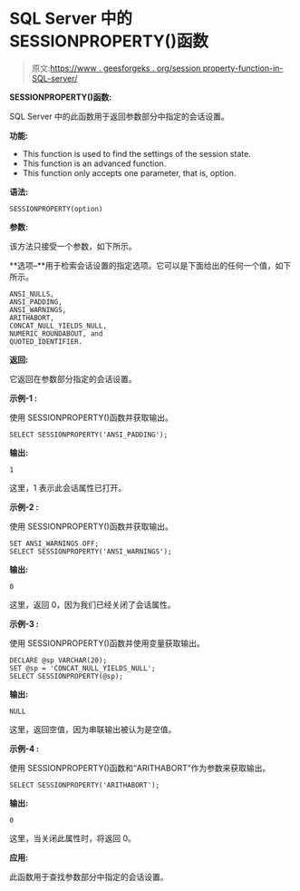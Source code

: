 # SQL Server 中的 SESSIONPROPERTY()函数

> 原文:[https://www . geesforgeks . org/session property-function-in-SQL-server/](https://www.geeksforgeeks.org/sessionproperty-function-in-sql-server/)

**SESSIONPROPERTY()函数:**

SQL Server 中的此函数用于返回参数部分中指定的会话设置。

**功能:**

*   This function is used to find the settings of the session state.
*   This function is an advanced function.
*   This function only accepts one parameter, that is, option.

**语法:**

```
SESSIONPROPERTY(option)
```

**参数:**

该方法只接受一个参数，如下所示。

**选项–**用于检索会话设置的指定选项。它可以是下面给出的任何一个值，如下所示。

```
ANSI_NULLS,
ANSI_PADDING,
ANSI_WARNINGS,
ARITHABORT,
CONCAT_NULL_YIELDS_NULL,
NUMERIC_ROUNDABOUT, and
QUOTED_IDENTIFIER.
```

**返回:**

它返回在参数部分指定的会话设置。

**示例-1 :**

使用 SESSIONPROPERTY()函数并获取输出。

```
SELECT SESSIONPROPERTY('ANSI_PADDING');
```

**输出:**

```
1
```

这里，1 表示此会话属性已打开。

**示例-2 :**

使用 SESSIONPROPERTY()函数并获取输出。

```
SET ANSI_WARNINGS OFF;
SELECT SESSIONPROPERTY('ANSI_WARNINGS');
```

**输出:**

```
0
```

这里，返回 0，因为我们已经关闭了会话属性。

**示例-3 :**

使用 SESSIONPROPERTY()函数并使用变量获取输出。

```
DECLARE @sp VARCHAR(20);
SET @sp = 'CONCAT_NULL_YIELDS_NULL';
SELECT SESSIONPROPERTY(@sp);
```

**输出:**

```
NULL
```

这里，返回空值，因为串联输出被认为是空值。

**示例-4 :**

使用 SESSIONPROPERTY()函数和“ARITHABORT”作为参数来获取输出。

```
SELECT SESSIONPROPERTY('ARITHABORT');
```

**输出:**

```
0
```

这里，当关闭此属性时，将返回 0。

**应用:**

此函数用于查找参数部分中指定的会话设置。